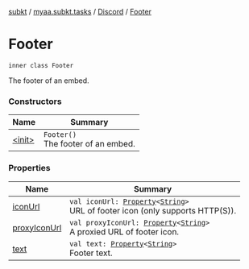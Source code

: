[subkt](../../../index.md) / [myaa.subkt.tasks](../../index.md) / [Discord](../index.md) / [Footer](./index.md)

# Footer

`inner class Footer`

The footer of an embed.

### Constructors

| Name | Summary |
|---|---|
| [&lt;init&gt;](-init-.md) | `Footer()`<br>The footer of an embed. |

### Properties

| Name | Summary |
|---|---|
| [iconUrl](icon-url.md) | `val iconUrl: `[`Property`](https://docs.gradle.org/current/javadoc/org/gradle/api/provider/Property.html)`<`[`String`](https://kotlinlang.org/api/latest/jvm/stdlib/kotlin/-string/index.html)`>`<br>URL of footer icon (only supports HTTP(S)). |
| [proxyIconUrl](proxy-icon-url.md) | `val proxyIconUrl: `[`Property`](https://docs.gradle.org/current/javadoc/org/gradle/api/provider/Property.html)`<`[`String`](https://kotlinlang.org/api/latest/jvm/stdlib/kotlin/-string/index.html)`>`<br>A proxied URL of footer icon. |
| [text](text.md) | `val text: `[`Property`](https://docs.gradle.org/current/javadoc/org/gradle/api/provider/Property.html)`<`[`String`](https://kotlinlang.org/api/latest/jvm/stdlib/kotlin/-string/index.html)`>`<br>Footer text. |
